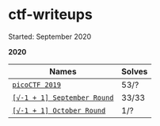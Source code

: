 # ctf-writeups

Started: September 2020

__2020__

| Names                   | Solves |
|-------------------------|--------|
| [`picoCTF 2019`](2019_picoCTF/)| 53/?   |
| [`[√-1 + 1] September Round`](ImaginaryCTF/septRound/) | 33/33   |
| [`[√-1 + 1] October Round`](ImaginaryCTF/octRound/) | 1/?   |